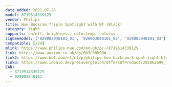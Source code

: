 ```yaml
---
date_added: 2021-07-26
model: 8719514339125
vendor: Philips
title: Hue Buckram Triple Spotlight with BT (Black)
category: light
supports: on/off, brightness, colortemp, colorxy
zigbeemodel: ['929003048101_01', '929003048101_02', '929003048101_03']
compatible: [z2m]
mlink: https://www.philips-hue.com/en-gb/p/-/8719514339125
link: https://www.amazon.co.uk/dp/B09C3NM9RW
link2: https://www.bol.com/nl/nl/p/philips-hue-buckram-3-spot-light-black-white-ambiance-bluetooth-dimmer-included/9300000002655640/
link3: https://www.idealo.de/preisvergleich/OffersOfProduct/202062699_-hue-white-ambiance-led-buckram-weiss-3x5w-1050lm-gu10-dimmswitch-schwarz-929003048101-philips.html
EAN: 
  - 8719514339125
  - 929003048101
---
```


